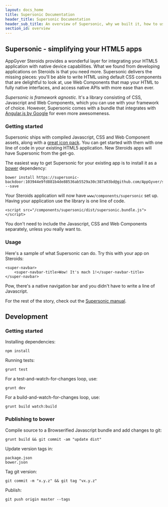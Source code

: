 ```yaml
---
layout: docs_home
title: Supersonic Documentation
header_title: Supersonic Documentation
header_sub_title: An overview of Supersonic, why we built it, how to use it, and what you should know along the way.
section_id: overview
---
```


## Supersonic - simplifying your HTML5 apps

AppGyver Steroids provides a wonderful layer for integrating your HTML5 application with native device capabilities. What we found from developing applications on Steroids is that you need more. Supersonic delivers the missing pieces: you'll be able to write HTML using default CSS components that are delightful to look at, use Web Components that map your HTML to fully native interfaces, and access native APIs with more ease than ever.

*Supersonic is framework agnostic.* It's a library consisting of CSS, Javascript and Web Components, which you can use with your framework of choice. However, Supersonic comes with a bundle that integrates with [Angular.js by Google](https://angularjs.org/) for even more awesomeness.

### Getting started

Supersonic ships with compiled Javascript, CSS and Web Component assets, along with a [great icon pack](http://ionicons.com/). You can get started with them with one line of code in your existing HTML5 application. New Steroids apps will have Supersonic from the get-go.

The easiest way to get Supersonic for your existing app is to install it as a [bower](http://bower.io/) dependency:

    bower install https://supersonic-backdoor:103944e9fd881b4de88536ab5529a30c387a93bd@github.com/AppGyver/supersonic.git --save

Your Steroids application will now have `www/components/supersonic` set up. Having your application use the library is one line of code.

    <script src="/components/supersonic/dist/supersonic.bundle.js"></script>

You don't need to include the Javascript, CSS and Web Components separately, unless you really want to.

### Usage

Here's a sample of what Supersonic can do. Try this with your app on Steroids:

    <super-navbar>
        <super-navbar-title>Wow! It's mach 1!</super-navbar-title>
    </super-navbar>

Pow, there's a native navigation bar and you didn't have to write a line of Javascript.

For the rest of the story, check out the [Supersonic manual](http://supersonic.testgyver.com/docs).

## Development

### Getting started

Installing dependencies:

    npm install

Running tests:

    grunt test

For a test-and-watch-for-changes loop, use:

    grunt dev

For a build-and-watch-for-changes loop, use:

    grunt build watch:build

### Publishing to bower

Compile source to a Browserified Javascript bundle and add changes to git:

    grunt build && git commit -am "update dist"

Update version tags in:

    package.json
    bower.json

Tag git version:

    git commit -m "x.y.z" && git tag "vx.y.z"

Publish:

    git push origin master --tags

